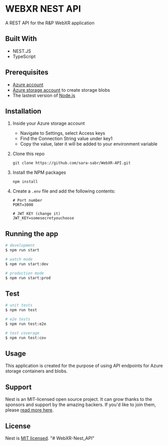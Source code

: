 # WEBXR NEST API

A REST API for the R&P WebXR application

## Built With 
- NEST.JS
- TypeScript

## Prerequisites
- [Azure account](https://azure.microsoft.com/free/?ref=microsoft.com&utm_source=microsoft.com&utm_medium=docs&utm_campaign=visualstudio)
- [Azure storage account](https://docs.microsoft.com/en-us/azure/storage/common/storage-account-create) to create storage blobs
- The lastest version of [Node.js](https://nodejs.org/en/download/) 

## Installation

1. Inside your Azure storage account
    - Navigate to Settings, select Access keys
    - Find the Connection String value under key1
    - Copy the value, later it will be added to your environment variable

2. Clone this repo
    
    ```git clone https://github.com/sara-sabr/WebXR-API.git```

3. Install the NPM packages
    
    ```npm install```

4. Create a `.env` file and add the following contents:
    ```
    # Port number
    PORT=3000

    # JWT KEY (change it)
    JWT_KEY=somesecretyouchoose
    ```

## Running the app

```bash
# development
$ npm run start

# watch mode
$ npm run start:dev

# production mode
$ npm run start:prod
```

## Test

```bash
# unit tests
$ npm run test

# e2e tests
$ npm run test:e2e

# test coverage
$ npm run test:cov
```
## Usage 
This application is created for the purpose of using API endpoints for Azure storage containers and blobs.

## Support

Nest is an MIT-licensed open source project. It can grow thanks to the sponsors and support by the amazing backers. If you'd like to join them, please [read more here](https://docs.nestjs.com/support).


## License

  Nest is [MIT licensed](https://github.com/nestjs/nest/blob/master/LICENSE).
"# WebXR-Nest_API" 
